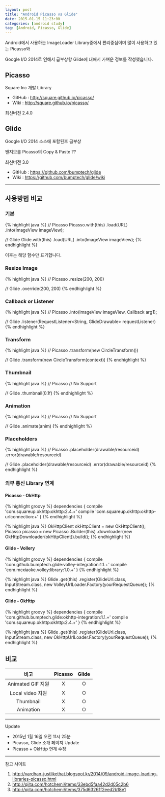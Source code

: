 ```yaml
---
layout: post
title: "Android Picasso vs Glide"
date: 2015-01-15 11:23:00
categories: [android study]
tag: [Android, Picasso, Glide]
---
```


Android에서 사용하는 ImageLoader Library중에서 편리중심이며 많이 사용하고 있는 Picasso와

Google I/O 2014로 인해서 급부상항 Glide에 대해서 가벼운 정보를 작성했습니다.

## Picasso
Square Inc 개발 Library

- GitHub : http://square.github.io/picasso/
- Wiki : http://square.github.io/picasso/

최신버전 2.4.0

## Glide
Google I/O 2014 소스에 포함된후 급부상

왠지모를 Picasso의 Copy & Paste ??

최신버전 3.0

- GitHub : https://github.com/bumptech/glide
- Wiki : https://github.com/bumptech/glide/wiki

- - -

## 사용방법 비교

### 기본
{% highlight java %}
// Picasso
Picasso.with(this)
   .load(URL)
   .into(ImageView imageView);

// Glide
Glide.with(this)
   .load(URL)
   .into(ImageView imageView);
{% endhighlight %}

이후는 해당 함수만 표기합니다.

### Resize Image
{% highlight java %}
// Picasso
.resize(200, 200)

// Glide
.override(200, 200)
{% endhighlight %}

### Callback or Listener
{% highlight java %}
// Picasso
.into(ImageView imageView, Callback arg1);

// Glide
.listener(RequestListener<String, GlideDrawable> requestListener)
{% endhighlight %}

### Transform
{% highlight java %}
// Picasso
.transform(new CircleTransform())

// Glide
.transform(new CircleTransform(context))
{% endhighlight %}

### Thumbnail
{% highlight java %}
// Picasso
// No Support

// Glide
.thumbnail(0.1f)
{% endhighlight %}

### Animation
{% highlight java %}
// Picasso
// No Support

// Glide
.animate(anim)
{% endhighlight %}

### Placeholders
{% highlight java %}
// Picasso
.placeholder(drawable/resourceid)
.error(drawable/resourceid)

// Glide
.placeholder(drawable/resourceid)
.error(drawable/resourceid)
{% endhighlight %}

### 외부 통신 Library 연계

#### Picasso - OkHttp
{% highlight groovy %}
dependencies {
   compile 'com.squareup.okhttp:okhttp:2.4.+'
   compile 'com.squareup.okhttp:okhttp-urlconnection:+'
}
{% endhighlight %}

{% highlight java %}
OkHttpClient okHttpClient = new OkHttpClient();
Picasso picasso = new Picasso
   .Builder(this)
   .downloader(new OkHttpDownloader(okHttpClient)).build();
{% endhighlight %}

#### Glide - Vollery
{% highlight groovy %}
dependencies {
   compile 'com.github.bumptech.glide:volley-integration:1.1.+'
   compile 'com.mcxiaoke.volley:library:1.0.+'
}
{% endhighlight %}

{% highlight java %}
Glide
   .get(this)
   .register(GlideUrl.class,
      InputStream.class,
      new VolleyUrlLoader.Factory(yourRequestQueue));
{% endhighlight %}

#### Glide - OkHttp
{% highlight groovy %}
dependencies {
   compile 'com.github.bumptech.glide:okhttp-integration:1.1.+'
   compile 'com.squareup.okhttp:okhttp:2.4.+'
}
{% endhighlight %}

{% highlight java %}
Glide
   .get(this)
   .register(GlideUrl.class,
      InputStream.class,
      new OkHttpUrlLoader.Factory(yourRequestQueue));
{% endhighlight %}

## 비교

| 비고 | Picasso | Glide |
| :-: | :-: | :--: |
| Animated GIF 지원 | X | O |
| Local video 지원 | X | O |
| Thumbnail | X | O |
| Animation | X | O |

- - -

Update

- 2015년 1월 16일 오전 11시 25분
 - Picasso, Glide 소개 페이지 Update
 - Picasso + OkHttp 연계 수정

- - -

참고 사이트

1. http://vardhan-justlikethat.blogspot.kr/2014/09/android-image-loading-libraries-picasso.html
2. http://qiita.com/hotchemi/items/33ebd5faa42d2d05c2b6
3. http://qiita.com/hotchemi/items/375d63261f2eed2b18e1
